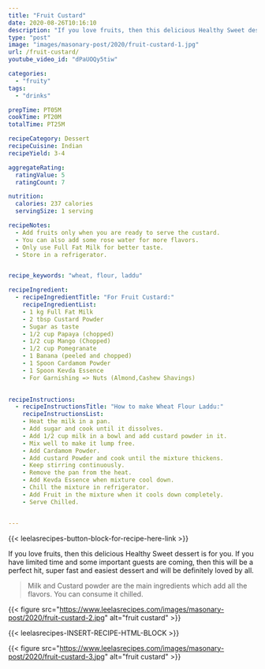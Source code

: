 ```yaml
---
title: "Fruit Custard"
date: 2020-08-26T10:16:10
description: "If you love fruits, then this delicious Healthy Sweet dessert is for you."
type: "post"
image: "images/masonary-post/2020/fruit-custard-1.jpg"
url: /fruit-custard/
youtube_video_id: "dPaUOQy5tiw"

categories: 
  - "fruity"
tags:
  - "drinks"

prepTime: PT05M
cookTime: PT20M
totalTime: PT25M

recipeCategory: Dessert
recipeCuisine: Indian
recipeYield: 3-4

aggregateRating:
  ratingValue: 5
  ratingCount: 7

nutrition:
  calories: 237 calories
  servingSize: 1 serving

recipeNotes: 
  - Add fruits only when you are ready to serve the custard.
  - You can also add some rose water for more flavors.
  - Only use Full Fat Milk for better taste.
  - Store in a refrigerator.


recipe_keywords: "wheat, flour, laddu"

recipeIngredient:
  - recipeIngredientTitle: "For Fruit Custard:"
    recipeIngredientList: 
    - 1 kg Full Fat Milk
    - 2 tbsp Custard Powder
    - Sugar as taste
    - 1/2 cup Papaya (chopped)
    - 1/2 cup Mango (Chopped)
    - 1/2 cup Pomegranate
    - 1 Banana (peeled and chopped)
    - 1 Spoon Cardamom Powder
    - 1 Spoon Kevda Essence
    - For Garnishing => Nuts (Almond,Cashew Shavings)
    

recipeInstructions:
  - recipeInstructionsTitle: "How to make Wheat Flour Laddu:"
    recipeInstructionsList:
    - Heat the milk in a pan.
    - Add sugar and cook until it dissolves.
    - Add 1/2 cup milk in a bowl and add custard powder in it.
    - Mix well to make it lump free.
    - Add Cardamom Powder.
    - Add custard Powder and cook until the mixture thickens.
    - Keep stirring continuously.
    - Remove the pan from the heat.
    - Add Kevda Essence when mixture cool down.
    - Chill the mixture in refrigerator.
    - Add Fruit in the mixture when it cools down completely.
    - Serve Chilled.


---
```


{{< leelasrecipes-button-block-for-recipe-here-link >}}


If you love fruits, then this delicious Healthy Sweet dessert is for you. If you have limited time and some important guests are coming, then this will be a perfect hit, super fast and easiest dessert and will be definitely loved by all. 

> Milk and Custard powder are the main ingredients which add all the flavors. You can consume it chilled.

{{< figure src="https://www.leelasrecipes.com/images/masonary-post/2020/fruit-custard-2.jpg" alt="fruit custard" >}}


{{< leelasrecipes-INSERT-RECIPE-HTML-BLOCK >}}

{{< figure src="https://www.leelasrecipes.com/images/masonary-post/2020/fruit-custard-3.jpg" alt="fruit custard" >}}

